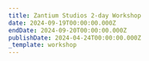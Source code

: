```yaml
---
title: Zantium Studios 2-day Workshop
date: 2024-09-19T00:00:00.000Z
endDate: 2024-09-20T00:00:00.000Z
publishDate: 2024-04-24T00:00:00.000Z
_template: workshop
---
```


